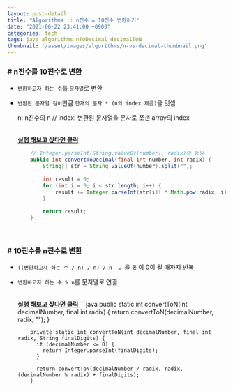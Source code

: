 ```yaml
---
layout: post-detail
title: "Algorithms :: n진수 ⇄ 10진수 변환하기"
date: "2021-06-22 23:41:00 +0900"
categories: tech
tags: java algorithms nToDecimal decimalToN
thumbnail: '/asset/images/algorithms/n-vs-decimal-thumbnail.png'
---
```


 
### # n진수를 10진수로 변환

- `변환하고자 하는 수`를 `문자열`로 변환
- `변환된 문자열 길이`만큼 `한개의 문자 * (n의 index 제곱)`을 덧셈
    <p class="info">n: n진수의 n // index: 변환된 문자열을 문자로 쪼갠 array의 index</p>
    
    <br/>

    <a href="https://ideone.com/JFHO4X" target="_blank">
        <strong><i class="fas fa-play-circle"></i> 실행 해보고 싶다면 클릭</strong>
    </a>
    
    ```java
        // Integer.parseInt(String.valueOf(number), radix)와 동일
        public int convertToDecimal(final int number, int radix) {
            String[] str = String.valueOf(number).split("");
            
            int result = 0;
            for (int i = 0; i < str.length; i++) {
                result += Integer.parseInt(str[i]) * Math.pow(radix, i);
            }
            
            return result;
        }
    ``` 
  

<br/>

 
### # 10진수를 n진수로 변환 

- `((변환하고자 하는 수 / n) / n) / n  … `을 `몫` 이 0이 될 때까지 반복
- `변환하고자 하는 수 % n`를 문자열로 연결   

    <br/>
    <a href="https://ideone.com/jaHgkl" target="_blank">
        <strong><i class="fas fa-play-circle"></i> 실행 해보고 싶다면 클릭</strong>
    </a>
    ```java
          public static int convertToN(int decimalNumber, final int radix) {
            return convertToN(decimalNumber, radix, "");
          }
        
          private static int convertToN(int decimalNumber, final int radix, String finalDigits) {
            if (decimalNumber <= 0) {
              return Integer.parseInt(finalDigits);
            }
        
            return convertToN(decimalNumber / radix, radix, (decimalNumber % radix) + finalDigits);
          }
    ```
<br/>
<br/>

